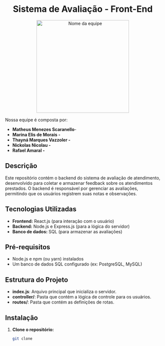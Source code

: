 <h1 align="center">Sistema de Avaliação - Front-End </h1>

<div align="center">
  <img src="https://i.imgur.com/9hSrsWQ.png" alt="Nome da equipe"  width="300" height="300">
</div>

Nossa equipe é composta por:

- **Matheus Menezes Scaranello**-
- **Marina Elis de Morais -**
- **Thayná Marques Vazzoler -**
- **Nickolas Nicolau  -**
- **Rafael Amaral -**

## Descrição
Este repositório contém o backend do sistema de avaliação de atendimento, desenvolvido para coletar e armazenar feedback sobre os atendimentos prestados. O backend é responsável por gerenciar as avaliações, permitindo que os usuários registrem suas notas e observações.

## Tecnologias Utilizadas
* **Frontend:** React.js (para interação com o usuário)
* **Backend:** Node.js e Express.js (para a lógica do servidor)
* **Banco de dados:** SQL (para armazenar as avaliações)

## Pré-requisitos
* Node.js e npm (ou yarn) instalados
* Um banco de dados SQL configurado (ex: PostgreSQL, MySQL)

## Estrutura do Projeto

- **index.js**: Arquivo principal que inicializa o servidor.
- **controller/**: Pasta que contém a lógica de controle para os usuários.
- **routes/**: Pasta que contém as definições de rotas.

## Instalação
1. **Clone o repositório:**
   ```bash
   git clone